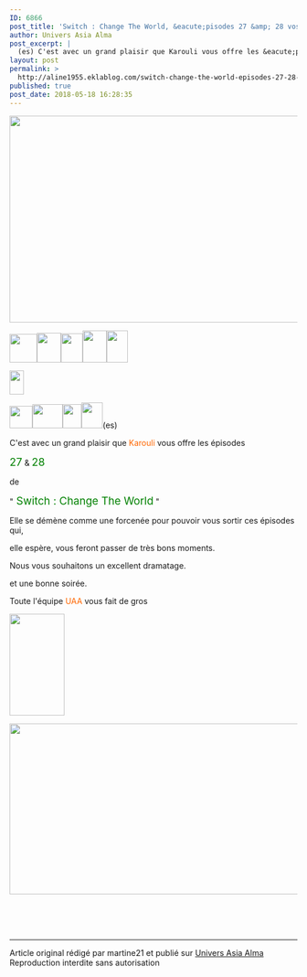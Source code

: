 ```yaml
---
ID: 6866
post_title: 'Switch : Change The World, &eacute;pisodes 27 &amp; 28 vostfr'
author: Univers Asia Alma
post_excerpt: |
  (es) C'est avec un grand plaisir que Karouli vous offre les &eacute;pisodes 27 &amp; 28 &nbsp; de " Switch : Change The World " Elle se d&eacute;m&egrave;ne comme une forcen&eacute;e pour pouvoir vous sortir ces &eacute;pisodes qui, elle esp&egrave;re, vous feront passer de tr&egrave;s bons moments. Nous vous souhaitons un excellent dramatage. et...
layout: post
permalink: >
  http://aline1955.eklablog.com/switch-change-the-world-episodes-27-28-vostfr-a144742326
published: true
post_date: 2018-05-18 16:28:35
---
```

<p><img src="https://united-subs.dearclouds.com/wp-content/uploads/2018/05/c9e189051bfcadf4e2f2f4cdc621cf8f.jpg" width="650" height="362" alt=""/></p>
<p><img src="http://ekladata.com/kFSv9Pox1PUEPZeHCJq0R7gE3PI@48x50.gif" width="48" height="50" alt=""/><img src="http://ekladata.com/x6qPcPXp7wrxwYrZYRIk-Lvvleg@42x52.gif" width="42" height="52" alt=""/><img src="http://ekladata.com/7cjJzrhRxDr9MwBMNPqK6xaZva4@38x51.gif" width="38" height="51" alt=""/><img src="http://ekladata.com/7cjJzrhRxDr9MwBMNPqK6xaZva4@42x56.gif" width="42" height="56" alt=""/><img src="http://ekladata.com/kyOrdWGzfB0rGRMOnK-X2hOqBaU@37x56.gif" width="37" height="56" alt=""/></p>
<p><img src="http://ekladata.com/mMyf9HmCc2yFN0MnlCddhSA8oIo@25x42.gif" width="25" height="42" alt=""/><img src="http://ekladata.com/RcGc7I4OzC0ZVmGed75XxLPagTg@14x35.gif" width="14" height="35" alt=""/><img src="http://ekladata.com/pUBKH41KyrASS0kMA5rwGhtnuwI@14x36.gif" width="14" height="36" alt=""/></p>
<p><img src="http://ekladata.com/7Pp3UsFO31-M8ugYccei2kUK-kg@40x39.gif" width="40" height="39" alt=""/><img src="http://ekladata.com/xVoI2DPGgBRrOTmWtNt-TCURfbo@53x42.gif" width="53" height="42" alt=""/><img src="http://ekladata.com/QkslZHsUpDWoxE1DhZrZSJAk1LU@33x42.gif" width="33" height="42" alt=""/><img src="http://ekladata.com/Ycn7j3cLWpFSU-cU22fBMwB0LqE@37x45.gif" width="37" height="45" alt=""/>(es)</p>
<p>C'est avec un grand plaisir que <span style="color: #ff6600;">Karouli</span> vous offre les &eacute;pisodes</p>
<p><span style="color: #008000; font-size: 14pt;">27</span> &amp; <span style="color: #008000;"><span style="font-size: 14pt;">28</span>&nbsp;</span></p>
<p>de</p>
<p>"<span style="color: #008000; font-size: 14pt;"> Switch : Change The World</span> "</p>
<p>Elle se d&eacute;m&egrave;ne comme une forcen&eacute;e pour pouvoir vous sortir ces &eacute;pisodes qui,</p>
<p>elle esp&egrave;re, vous feront passer de tr&egrave;s bons moments.</p>
<p>Nous vous souhaitons un excellent dramatage.</p>
<p>et une bonne soir&eacute;e.</p>
<p>Toute l'&eacute;quipe<span style="color: #ff6600;"> UAA</span> vous fait de gros&nbsp;</p>
<p><img src="http://ekladata.com/6XKzWmU47la21Su0yin-2eYpkg8@96x178.gif" width="96" height="178" alt=""/></p>
<p><img src="http://ekladata.com/m-z2pOBddFWdE7Qz-UOhW3aI4vE@530x299.gif" width="530" height="299" alt=""/></p><br /><br /><br /><hr />Article original rédigé par martine21 et publié sur <a href="http://aline1955.eklablog.com/">Univers Asia Alma</a> <br /> Reproduction interdite sans autorisation